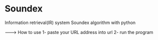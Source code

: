 # Soundex
Information retrieval(IR) system Soundex algorithm with python

---> How to use
1- paste your URL address into url
2- run the program